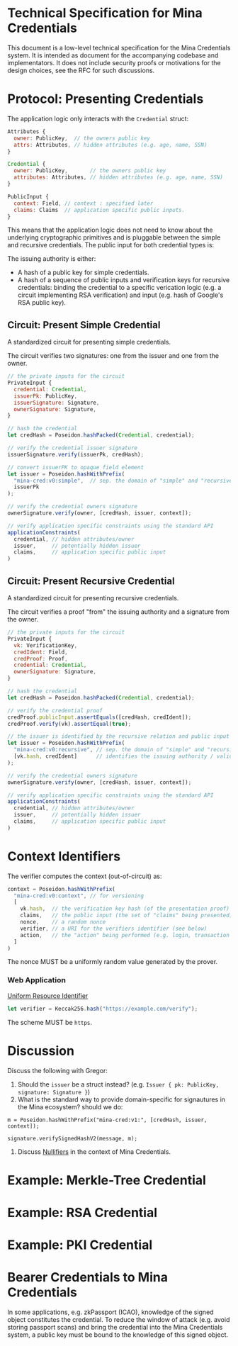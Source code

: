 # Technical Specification for Mina Credentials

This document is a low-level technical specification for the Mina Credentials system.
It is intended as document for the accompanying codebase and implementators.
It does not include security proofs or motivations for the design choices,
see the RFC for such discussions.

# Protocol: Presenting Credentials

The application logic only interacts with the `Credential` struct:

```javascript
Attributes {
  owner: PublicKey,  // the owners public key
  attrs: Attributes, // hidden attributes (e.g. age, name, SSN)
}
```

```javascript
Credential {
  owner: PublicKey,       // the owners public key
  attributes: Attributes, // hidden attributes (e.g. age, name, SSN)
}
```

```javascript
PublicInput {
  context: Field, // context : specified later
  claims: Claims  // application specific public inputs.
}
```

This means that the application logic does not need to know about the underlying cryptographic primitives
and is pluggable between the simple and recursive credentials.
The public input for both credential types is:

The issuing authority is either:

- A hash of a public key for simple credentials.
- A hash of a sequence of public inputs and verification keys for recursive credentials:
binding the credential to a specific verication logic (e.g. a circuit implementing RSA verification) and input (e.g. hash of Google's RSA public key).

## Circuit: Present Simple Credential

A standardized circuit for presenting simple credentials.

The circuit verifies two signatures: one from the issuer and one from the owner.

```javascript
// the private inputs for the circuit
PrivateInput {
  credential: Credential,
  issuerPk: PublicKey,
  issuerSignature: Signature,
  ownerSignature: Signature,
}

// hash the credential
let credHash = Poseidon.hashPacked(Credential, credential);

// verify the credential issuer signature
issuerSignature.verify(issuerPk, credHash);

// convert issuerPK to opaque field element
let issuer = Poseidon.hashWithPrefix(
  "mina-cred:v0:simple",  // sep. the domain of "simple" and "recursive" issuers
  issuerPk
);

// verify the credential owners signature
ownerSignature.verify(owner, [credHash, issuer, context]);

// verify application specific constraints using the standard API
applicationConstraints(
  credential, // hidden attributes/owner
  issuer,     // potentially hidden issuer
  claims,     // application specific public input
)
```

## Circuit: Present Recursive Credential

A standardized circuit for presenting recursive credentials.

The circuit verifies a proof "from" the issuing authority and a signature from the owner.

```javascript
// the private inputs for the circuit
PrivateInput {
  vk: VerificationKey,
  credIdent: Field,
  credProof: Proof,
  credential: Credential,
  ownerSignature: Signature,
}

// hash the credential
let credHash = Poseidon.hashPacked(Credential, credential);

// verify the credential proof
credProof.publicInput.assertEquals([credHash, credIdent]);
credProof.verify(vk).assertEqual(true);

// the issuer is identified by the recursive relation and public input
let issuer = Poseidon.hashWithPrefix(
  "mina-cred:v0:recursive", // sep. the domain of "simple" and "recursive" issuers
  [vk.hash, credIdent]      // identifies the issuing authority / validation logic
);

// verify the credential owners signature
ownerSignature.verify(owner, [credHash, issuer, context]);

// verify application specific constraints using the standard API
applicationConstraints(
  credential, // hidden attributes/owner
  issuer,     // potentially hidden issuer
  claims,     // application specific public input
)
```

# Context Identifiers

The verifier computes the context (out-of-circuit) as:

```javascript
context = Poseidon.hashWithPrefix(
  "mina-cred:v0:context", // for versioning
  [
    vk.hash,  // the verification key hash (of the presentation proof)
    claims,   // the public input (the set of "claims" being presented)
    nonce,    // a random nonce
    verifier, // a URI for the verifiers identifier (see below)
    action,   // the "action" being performed (e.g. login, transaction hash etc.)
  ]
)
```

The nonce MUST be a uniformly random value generated by the prover.

### Web Application

[Uniform Resource Identifier](https://datatracker.ietf.org/doc/html/rfc3986)

```javascript
let verifier = Keccak256.hash("https://example.com/verify");
```

The scheme MUST be `https`.

# Discussion

Discuss the following with Gregor:

1. Should the `issuer` be a struct instead? (e.g. `Issuer { pk: PublicKey, signature: Signature }`)
1. What is the standard way to provide domain-specific for signautures in the Mina ecosystem? should we do:
```
m = Poseidon.hashWithPrefix("mina-cred:v1:", [credHash, issuer, context]);

signature.verifySignedHashV2(message, m);
```
1. Discuss [Nullifiers](https://github.com/o1-labs/o1js/issues/756) in the context of Mina Credentials.

# Example: Merkle-Tree Credential

# Example: RSA Credential

# Example: PKI Credential

# Bearer Credentials to Mina Credentials

In some applications, e.g. zkPassport (ICAO), knowledge of the signed object constitutes the credential.
To reduce the window of attack (e.g. avoid storing passport scans) and bring the credential into the Mina Credentials system,
a public key must be bound to the knowledge of this signed object.
